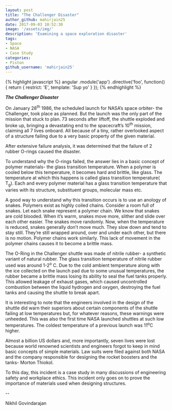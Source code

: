 ```yaml
---
layout: post
title: "The Challenger Disaster"
author_github: mahirjain25
date: 2017-09-03 10:52:30
image: '/assets/img/'
description: 'Examining a space exploration disaster'
tags:
- Space
- NASA
- Case Study
categories:
- Piston
github_username: 'mahirjain25'
---
```


{% highlight javascript %}
angular
  .module('app')
  .directive('foo', function() {
    return {
      restrict: 'E',
      template: 'Sup yo'
    }
  });
{% endhighlight %}





***The Challenger Disaster***

On January 28<sup>th</sup> 1986, the scheduled launch for NASA’s space
orbiter- the Challenger, took place as planned. But the launch was the
only part of the mission that stuck to plan. 73 seconds after liftoff,
the shuttle exploded and broke up, bringing a devastating end to the
spacecraft’s 10<sup>th</sup> mission, claiming all 7 lives onboard. All
because of a tiny, rather overlooked aspect of a structure failing due
to a very basic property of the given material.

After extensive failure analysis, it was determined that the failure of
2 rubber O-rings caused the disaster.

To understand why the O-rings failed, the answer lies in a basic concept
of polymer materials- the glass transition temperature. When a polymer
is cooled below this temperature, it becomes hard and brittle, like
glass. The temperature at which this happens is called glass transition
temperature( T<sub>g</sub>). Each and every polymer material has a glass
transition temperature that varies with its structure, substituent
groups, molecular mass etc.

A good way to understand why this transition occurs is to use an anology
of snakes. Polymers exist as highly coiled chains. Consider a room full
of snakes. Let each snake represent a polymer chain. We know that snakes
are cold blooded. When it’s warm, snakes move more, slither and slide
over each other easier. The snakes move randomly. Now, when the
temperature is reduced, snakes generally don’t move much. They slow down
and tend to stay still. They’re still wrapped around, over and under
each other, but there is no motion. Polymer chains work similarly. This
lack of movement in the polymer chains causes it to become a brittle
mass.

The O-Ring in the Challenger shuttle was made of nitrile rubber- a
synthetic variant of natural rubber. The glass transition temperature of
nitrile rubber used was around 1-2<sup>o</sup> C. Due to the cold
ambient temperature along with the ice collected on the launch pad due
to some unusual temperatures, the rubber became a brittle mass losing
its ability to seal the fuel tanks properly. This allowed leakage of
exhaust gases, which caused uncontrolled combustion between the liquid
hydrogen and oxygen, destroying the fuel tanks and causing the shuttle
to break apart.

It is interesting to note that the engineers involved in the design of
the shuttle did warn their superiors about certain components of the
shuttle failing at low temperatures but, for whatever reasons, these
warnings were unheeded. This was also the first time NASA launched
shuttles at such low temperatures. The coldest temperature of a previous
launch was 11<sup>o</sup>C higher.

Almost a billion US dollars and, more importantly, seven lives were lost
because world renowned scientists and engineers forgot to keep in mind
basic concepts of simple materials. Law suits were filed against both
NASA and the company responsible for designing the rocket boosters and
the tanks- Morton Thiokol.

To this day, this incident is a case study in many discussions of
engineering safety and workplace ethics. This incident only goes on to
prove the importance of materials used when designing structures.

--

Nikhil Govindarajan
